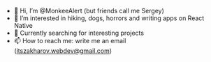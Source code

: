 - 👋 Hi, I’m @MonkeeAlert (but friends call me Sergey)
- 👀 I’m interested in hiking, dogs, horrors and writing apps on React Native 
- 🌱 Currently searching for interesting projects
- 📫 How to reach me: write me an email (itszakharov.webdev@gmail.com)

<!---
MonkeeAlert/MonkeeAlert is a ✨ special ✨ repository because its `README.md` (this file) appears on your GitHub profile.
You can click the Preview link to take a look at your changes.
--->

